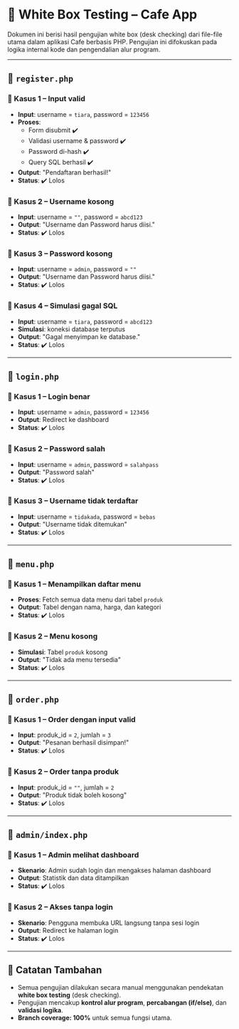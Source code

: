 # 🧪 White Box Testing – Cafe App

Dokumen ini berisi hasil pengujian white box (desk checking) dari file-file utama dalam aplikasi Cafe berbasis PHP. Pengujian ini difokuskan pada logika internal kode dan pengendalian alur program.

---

## 📁 `register.php`

### 🔹 Kasus 1 – Input valid
- **Input**: username = `tiara`, password = `123456`
- **Proses**:
  - Form disubmit ✔️
  - Validasi username & password ✔️
  - Password di-hash ✔️
  - Query SQL berhasil ✔️
- **Output**: "Pendaftaran berhasil!"
- **Status**: ✔️ Lolos

### 🔹 Kasus 2 – Username kosong
- **Input**: username = `""`, password = `abcd123`
- **Output**: "Username dan Password harus diisi."
- **Status**: ✔️ Lolos

### 🔹 Kasus 3 – Password kosong
- **Input**: username = `admin`, password = `""`
- **Output**: "Username dan Password harus diisi."
- **Status**: ✔️ Lolos

### 🔹 Kasus 4 – Simulasi gagal SQL
- **Input**: username = `tiara`, password = `abcd123`
- **Simulasi**: koneksi database terputus
- **Output**: "Gagal menyimpan ke database."
- **Status**: ✔️ Lolos

---

## 📁 `login.php`

### 🔹 Kasus 1 – Login benar
- **Input**: username = `admin`, password = `123456`
- **Output**: Redirect ke dashboard
- **Status**: ✔️ Lolos

### 🔹 Kasus 2 – Password salah
- **Input**: username = `admin`, password = `salahpass`
- **Output**: "Password salah"
- **Status**: ✔️ Lolos

### 🔹 Kasus 3 – Username tidak terdaftar
- **Input**: username = `tidakada`, password = `bebas`
- **Output**: "Username tidak ditemukan"
- **Status**: ✔️ Lolos

---

## 📁 `menu.php`

### 🔹 Kasus 1 – Menampilkan daftar menu
- **Proses**: Fetch semua data menu dari tabel `produk`
- **Output**: Tabel dengan nama, harga, dan kategori
- **Status**: ✔️ Lolos

### 🔹 Kasus 2 – Menu kosong
- **Simulasi**: Tabel `produk` kosong
- **Output**: "Tidak ada menu tersedia"
- **Status**: ✔️ Lolos

---

## 📁 `order.php`

### 🔹 Kasus 1 – Order dengan input valid
- **Input**: produk_id = `2`, jumlah = `3`
- **Output**: "Pesanan berhasil disimpan!"
- **Status**: ✔️ Lolos

### 🔹 Kasus 2 – Order tanpa produk
- **Input**: produk_id = `""`, jumlah = `2`
- **Output**: "Produk tidak boleh kosong"
- **Status**: ✔️ Lolos

---

## 📁 `admin/index.php`

### 🔹 Kasus 1 – Admin melihat dashboard
- **Skenario**: Admin sudah login dan mengakses halaman dashboard
- **Output**: Statistik dan data ditampilkan
- **Status**: ✔️ Lolos

### 🔹 Kasus 2 – Akses tanpa login
- **Skenario**: Pengguna membuka URL langsung tanpa sesi login
- **Output**: Redirect ke halaman login
- **Status**: ✔️ Lolos

---

## 📌 Catatan Tambahan
- Semua pengujian dilakukan secara manual menggunakan pendekatan **white box testing** (desk checking).
- Pengujian mencakup **kontrol alur program**, **percabangan (if/else)**, dan **validasi logika**.
- **Branch coverage: 100%** untuk semua fungsi utama.

